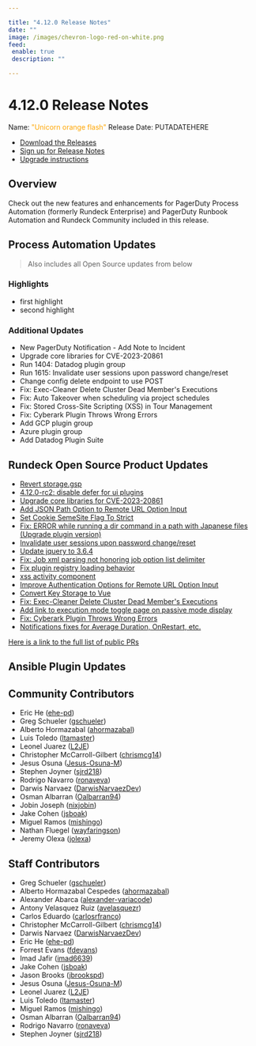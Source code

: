 ```yaml
---

title: "4.12.0 Release Notes"
date: ""
image: /images/chevron-logo-red-on-white.png
feed:
 enable: true
 description: ""

---
```


# 4.12.0 Release Notes

Name: <span style="color: orange"><span class="glyphicon glyphicon-flash"></span> "Unicorn orange flash"</span>
Release Date: PUTADATEHERE

- [Download the Releases](https://download.rundeck.com/)
- [Sign up for Release Notes](https://www.rundeck.com/release-notes-signup)
- [Upgrade instructions](/upgrading/)

## Overview

Check out the new features and enhancements for PagerDuty Process Automation (formerly Rundeck Enterprise) and PagerDuty Runbook Automation and Rundeck Community included in this release.

## Process Automation Updates

> Also includes all Open Source updates from below

### Highlights

- first highlight
- second highlight

### Additional Updates


* New PagerDuty Notification - Add Note to Incident
* Upgrade core libraries for CVE-2023-20861
* Run 1404: Datadog plugin group
* Run 1615: Invalidate user sessions upon password change/reset
* Change config delete endpoint to use POST
* Fix: Exec-Cleaner Delete Cluster Dead Member&#39;s Executions
* Fix: Auto Takeover when scheduling via project schedules
* Fix: Stored Cross-Site Scripting (XSS) in Tour Management
* Fix: Cyberark Plugin Throws Wrong Errors
* Add GCP plugin group
* Azure plugin group
* Add Datadog Plugin Suite


## Rundeck Open Source Product Updates

* [Revert storage.gsp](https://github.com/rundeck/rundeck/pull/8257)
* [4.12.0-rc2: disable defer for ui plugins](https://github.com/rundeck/rundeck/pull/8252)
* [Upgrade core libraries for CVE-2023-20861](https://github.com/rundeck/rundeck/pull/8228)
* [Add JSON Path Option to Remote URL Option Input](https://github.com/rundeck/rundeck/pull/8224)
* [Set Cookie SemeSite Flag To Strict](https://github.com/rundeck/rundeck/pull/8221)
* [Fix: ERROR while running a dir command in a path with Japanese files (Upgrade plugin version)](https://github.com/rundeck/rundeck/pull/8220)
* [Invalidate user sessions upon password change/reset ](https://github.com/rundeck/rundeck/pull/8217)
* [Update jquery to 3.6.4](https://github.com/rundeck/rundeck/pull/8214)
* [Fix: Job xml parsing not honoring job option list delimiter](https://github.com/rundeck/rundeck/pull/8210)
* [Fix plugin registry loading behavior](https://github.com/rundeck/rundeck/pull/8208)
* [xss activity component](https://github.com/rundeck/rundeck/pull/8206)
* [Improve Authentication Options for Remote URL Option Input](https://github.com/rundeck/rundeck/pull/8193)
* [Convert Key Storage to Vue](https://github.com/rundeck/rundeck/pull/8191)
* [Fix: Exec-Cleaner Delete Cluster Dead Member&#39;s Executions](https://github.com/rundeck/rundeck/pull/8187)
* [Add link to execution mode toggle page on passive mode display](https://github.com/rundeck/rundeck/pull/8181)
* [Fix: Cyberark Plugin Throws Wrong Errors](https://github.com/rundeck/rundeck/pull/8176)
* [Notifications fixes for Average Duration, OnRestart, etc.](https://github.com/rundeck/rundeck/pull/8156)


[Here is a link to the full list of public PRs](https://github.com/rundeck/rundeck/pulls?q=is%3Apr+milestone%3A4.12.0+is%3Aclosed)

## Ansible Plugin Updates


## Community Contributors

* Eric He ([ehe-pd](https://github.com/ehe-pd))
* Greg Schueler ([gschueler](https://github.com/gschueler))
* Alberto Hormazabal ([ahormazabal](https://github.com/ahormazabal))
* Luis Toledo ([ltamaster](https://github.com/ltamaster))
* Leonel Juarez ([L2JE](https://github.com/L2JE))
* Christopher McCarroll-Gilbert ([chrismcg14](https://github.com/chrismcg14))
* Jesus Osuna ([Jesus-Osuna-M](https://github.com/Jesus-Osuna-M))
* Stephen Joyner ([sjrd218](https://github.com/sjrd218))
* Rodrigo Navarro ([ronaveva](https://github.com/ronaveva))
* Darwis Narvaez ([DarwisNarvaezDev](https://github.com/DarwisNarvaezDev))
* Osman Albarran ([Oalbarran94](https://github.com/Oalbarran94))
* Jobin Joseph ([nixjobin](https://github.com/nixjobin))
* Jake Cohen ([jsboak](https://github.com/jsboak))
* Miguel Ramos ([mishingo](https://github.com/mishingo))
* Nathan Fluegel ([wayfaringson](https://github.com/wayfaringson))
* Jeremy Olexa ([jolexa](https://github.com/jolexa))


## Staff Contributors

* Greg Schueler ([gschueler](https://github.com/gschueler))
* Alberto Hormazabal Cespedes ([ahormazabal](https://github.com/ahormazabal))
* Alexander Abarca ([alexander-variacode](https://github.com/alexander-variacode))
* Antony Velasquez Ruiz ([avelasquezr](https://github.com/avelasquezr))
* Carlos Eduardo ([carlosrfranco](https://github.com/carlosrfranco))
* Christopher McCarroll-Gilbert ([chrismcg14](https://github.com/chrismcg14))
* Darwis Narvaez ([DarwisNarvaezDev](https://github.com/DarwisNarvaezDev))
* Eric He ([ehe-pd](https://github.com/ehe-pd))
* Forrest Evans ([fdevans](https://github.com/fdevans))
* Imad Jafir ([imad6639](https://github.com/imad6639))
* Jake Cohen ([jsboak](https://github.com/jsboak))
* Jason Brooks ([jbrookspd](https://github.com/jbrookspd))
* Jesus Osuna ([Jesus-Osuna-M](https://github.com/Jesus-Osuna-M))
* Leonel Juarez ([L2JE](https://github.com/L2JE))
* Luis Toledo ([ltamaster](https://github.com/ltamaster))
* Miguel Ramos ([mishingo](https://github.com/mishingo))
* Osman Albarran ([Oalbarran94](https://github.com/Oalbarran94))
* Rodrigo Navarro ([ronaveva](https://github.com/ronaveva))
* Stephen Joyner ([sjrd218](https://github.com/sjrd218))
